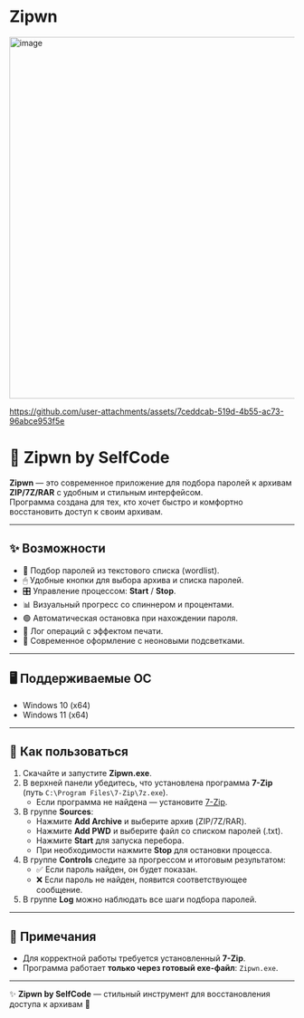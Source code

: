 # Zipwn


<img width="612" height="639" alt="image" src="https://github.com/user-attachments/assets/dfb168f3-9e9f-4783-8d9b-2f9ad6d1e500" />


https://github.com/user-attachments/assets/7ceddcab-519d-4b55-ac73-96abce953f5e



# 🔐 Zipwn by SelfCode

**Zipwn** — это современное приложение для подбора паролей к архивам **ZIP/7Z/RAR** с удобным и стильным интерфейсом.  
Программа создана для тех, кто хочет быстро и комфортно восстановить доступ к своим архивам.  

---

## ✨ Возможности
- 🚀 Подбор паролей из текстового списка (wordlist).  
- 🖱 Удобные кнопки для выбора архива и списка паролей.  
- 🎛 Управление процессом: **Start** / **Stop**.  
- 📊 Визуальный прогресс со спиннером и процентами.  
- 🟢 Автоматическая остановка при нахождении пароля.  
- 📜 Лог операций с эффектом печати.  
- 🌌 Современное оформление с неоновыми подсветками.  

---

## 🖥 Поддерживаемые ОС
- Windows 10 (x64)  
- Windows 11 (x64)  

---

## 📖 Как пользоваться
1. Скачайте и запустите **Zipwn.exe**.  
2. В верхней панели убедитесь, что установлена программа **7-Zip** (путь `C:\Program Files\7-Zip\7z.exe`).  
   - Если программа не найдена — установите [7-Zip](https://www.7-zip.org/).  
3. В группе **Sources**:  
   - Нажмите **Add Archive** и выберите архив (ZIP/7Z/RAR).  
   - Нажмите **Add PWD** и выберите файл со списком паролей (.txt).  
   - Нажмите **Start** для запуска перебора.  
   - При необходимости нажмите **Stop** для остановки процесса.  
4. В группе **Controls** следите за прогрессом и итоговым результатом:  
   - ✅ Если пароль найден, он будет показан.  
   - ❌ Если пароль не найден, появится соответствующее сообщение.  
5. В группе **Log** можно наблюдать все шаги подбора паролей.  

---

## 📌 Примечания
- Для корректной работы требуется установленный **7-Zip**.  
- Программа работает **только через готовый exe-файл**: `Zipwn.exe`.  

---

✨ **Zipwn by SelfCode** — стильный инструмент для восстановления доступа к архивам 🔐

